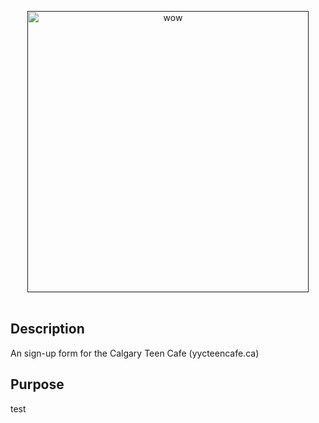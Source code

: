 <p align="center">
  <a href="">
  <img src="https://yycteencafe.ca/static/media/cafelogo.1abcb376681ea3badbcd.png" alt="wow" width="450">
  </a>
  <br><br>
</p>

## Description
An sign-up form for the Calgary Teen Cafe (yycteencafe.ca)

## Purpose 
test
